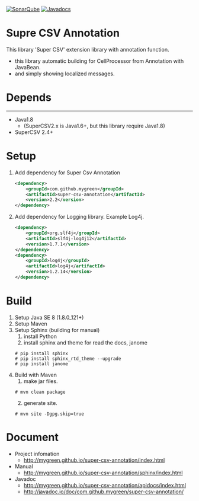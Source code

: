 [![SonarQube](https://sonarcloud.io/api/project_badges/measure?project=com.github.mygreen%3Asuper-csv-annotation&metric=alert_status)](https://sonarcloud.io/dashboard?id=com.github.mygreen%3Asuper-csv-annotation) [![Javadocs](http://javadoc.io/badge/com.github.mygreen/super-csv-annotation.svg?color=blue)](http://javadoc.io/doc/com.github.mygreen/super-csv-annotation)

Supre CSV Annotation
====================

This library 'Super CSV' extension library with annotation function.
+ this library automatic building for CellProcessor from Annotation with JavaBean.
+ and simply showing localized messages.

# Depends
------------------------------
+ Java1.8
    - (SuperCSV2.x is Java1.6+, but this library require Java1.8)
+ SuperCSV 2.4+

# Setup

1. Add dependency for Super Csv Annotation
    ```xml
    <dependency>
        <groupId>com.github.mygreen</groupId>
        <artifactId>super-csv-annotation</artifactId>
        <version>2.2</version>
    </dependency>
    ```
2. Add dependency for Logging library. Example Log4j.
    ```xml
    <dependency>
        <groupId>org.slf4j</groupId>
        <artifactId>slf4j-log4j12</artifactId>
        <version>1.7.1</version>
    </dependency>
    <dependency>
        <groupId>log4j</groupId>
        <artifactId>log4j</artifactId>
        <version>1.2.14</version>
    </dependency>
    ```

# Build

1. Setup Java SE 8 (1.8.0_121+)
2. Setup Maven
3. Setup Sphinx (building for manual)
    1. install Python
    2. install sphinx and theme for read the docs, janome
    ```console
    # pip install sphinx
    # pip install sphinx_rtd_theme --upgrade
    # pip install janome
    ```
4. Build with Maven
    1. make jar files.
    ```console
    # mvn clean package
    ```
    2. generate site.
    ```console
    # mvn site -Dgpg.skip=true
    ```

# Document
- Project infomation
  - http://mygreen.github.io/super-csv-annotation/index.html
- Manual
  - http://mygreen.github.io/super-csv-annotation/sphinx/index.html
- Javadoc
  - http://mygreen.github.io/super-csv-annotation/apidocs/index.html
  - http://javadoc.io/doc/com.github.mygreen/super-csv-annotation/
